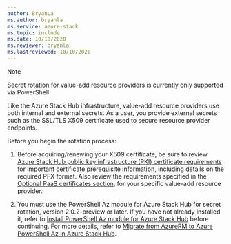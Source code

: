 ```yaml
---
author: BryanLa
ms.author: bryanla
ms.service: azure-stack
ms.topic: include
ms.date: 10/10/2020
ms.reviewer: bryanla
ms.lastreviewed: 10/10/2020
---
```


> [!NOTE]
> Secret rotation for value-add resource providers is currently only supported via PowerShell. 

Like the Azure Stack Hub infrastructure, value-add resource providers use both internal and external secrets. As a user, you provide external secrets such as the SSL/TLS X509 certificate used to secure resource provider endpoints.

Before you begin the rotation process:

1. Before acquiring/renewing your X509 certificate, be sure to review [Azure Stack Hub public key infrastructure (PKI) certificate requirements](../operator/azure-stack-pki-certs.md#certificate-requirements) for important certificate prerequisite information, including details on the required PFX format. Also review the requirements specified in the [Optional PaaS certificates section](../operator/azure-stack-pki-certs.md#optional-paas-certificates), for your specific value-add resource provider.

2. You must use the PowerShell Az module for Azure Stack Hub for secret rotation, version 2.0.2-preview or later. If you have not already installed it, refer to [Install PowerShell Az module for Azure Stack Hub](../operator/powershell-install-az-module.md) before continuing. For more details, refer to [Migrate from AzureRM to Azure PowerShell Az in Azure Stack Hub](../operator/migrate-azurerm-az.md).
